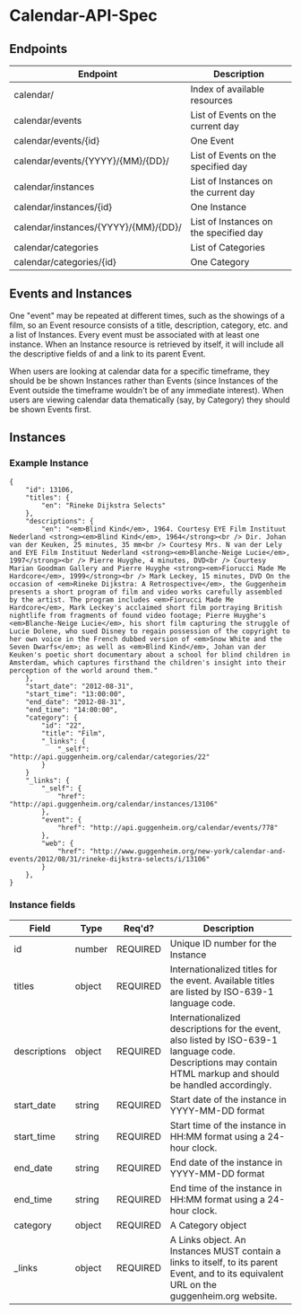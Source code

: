 Calendar-API-Spec
=================

## Endpoints

<table>
    <thead>
        <th>Endpoint</th>
        <th>Description</th>
    </thead>
    <tbody>
        <tr>
            <td>calendar/</td>
            <td>Index of available resources</td>
        </tr>
        <tr>
            <td>calendar/events</td>
            <td>List of Events on the current day</td>
        </tr>
        <tr>
            <td>calendar/events/{id}</td>
            <td>One Event</td>
        </tr>
        <tr>
            <td>calendar/events/{YYYY}/{MM}/{DD}/</td>
            <td>List of Events on the specified day</td>
        </tr>
        <tr>
            <td>calendar/instances</td>
            <td>List of Instances on the current day</td>
        </tr>
        <tr>
            <td>calendar/instances/{id}</td>
            <td>One Instance</td>
        </tr>
        <tr>
            <td>calendar/instances/{YYYY}/{MM}/{DD}/</td>
            <td>List of Instances on the specified day</td>
        </tr>
        <tr>
            <td>calendar/categories</td>
            <td>List of Categories</td>
        </tr>
        <tr>
            <td>calendar/categories/{id}</td>
            <td>One Category</td>
        </tr>
    </tbody>
</table>

## Events and Instances

One "event" may be repeated at different times, such as the showings of a film, so an Event resource consists of a title, description, category, etc. and a list of Instances. Every event must be associated with at least one instance. When an Instance resource is retrieved by itself, it will include all the descriptive fields of and a link to its parent Event.

When users are looking at calendar data for a specific timeframe, they should be be shown Instances rather than Events (since Instances of the Event outside the timeframe wouldn't be of any immediate interest). When users are viewing calendar data thematically (say, by Category) they should be shown Events first.

## Instances

### Example Instance

    {
        "id": 13106,
        "titles": {
            "en": "Rineke Dijkstra Selects"
        },
        "descriptions": {
            "en": "<em>Blind Kind</em>, 1964. Courtesy EYE Film Instituut Nederland <strong><em>Blind Kind</em>, 1964</strong><br /> Dir. Johan van der Keuken, 25 minutes, 35 mm<br /> Courtesy Mrs. N van der Lely and EYE Film Instituut Nederland <strong><em>Blanche-Neige Lucie</em>, 1997</strong><br /> Pierre Huyghe, 4 minutes, DVD<br /> Courtesy Marian Goodman Gallery and Pierre Huyghe <strong><em>Fiorucci Made Me Hardcore</em>, 1999</strong><br /> Mark Leckey, 15 minutes, DVD On the occasion of <em>Rineke Dijkstra: A Retrospective</em>, the Guggenheim presents a short program of film and video works carefully assembled by the artist. The program includes <em>Fiorucci Made Me Hardcore</em>, Mark Leckey's acclaimed short film portraying British nightlife from fragments of found video footage; Pierre Huyghe's <em>Blanche-Neige Lucie</em>, his short film capturing the struggle of Lucie Dolene, who sued Disney to regain possession of the copyright to her own voice in the French dubbed version of <em>Snow White and the Seven Dwarfs</em>; as well as <em>Blind Kind</em>, Johan van der Keuken's poetic short documentary about a school for blind children in Amsterdam, which captures firsthand the children's insight into their perception of the world around them."
        }, 
        "start_date": "2012-08-31", 
        "start_time": "13:00:00", 
        "end_date": "2012-08-31", 
        "end_time": "14:00:00", 
        "category": {
            "id": "22", 
            "title": "Film",
            "_links": {
                "_self": "http://api.guggenheim.org/calendar/categories/22"
            } 
        }
        "_links": {
            "_self": {
                "href": "http://api.guggenheim.org/calendar/instances/13106"
            }, 
            "event": {
                "href": "http://api.guggenheim.org/calendar/events/778"
            },
            "web": {
                "href": "http://www.guggenheim.org/new-york/calendar-and-events/2012/08/31/rineke-dijkstra-selects/i/13106"
            }
        }, 
    }

### Instance fields

<table>
    <thead>
        <tr>
            <th>Field</th>
            <th>Type</th>
            <th>Req'd?</th>
            <th>Description</th>
        </tr>
    </thead>
    <tbody>
        <tr>
            <td>id</td>
            <td>number</td>
            <td>REQUIRED</td>
            <td>Unique ID number for the Instance</td>
        </tr>
        <tr>
            <td>titles</td>
            <td>object</td>
            <td>REQUIRED</td>
            <td>Internationalized titles for the event. Available titles are 
                listed by ISO-639-1 language code.</td>
        </tr>
        <tr>
            <td>descriptions</td>
            <td>object</td>
            <td>REQUIRED</td>
            <td>Internationalized descriptions for the event, also
                listed by ISO-639-1 language code. Descriptions may contain 
                HTML markup and should be handled accordingly.</td>
        </tr>
        <tr>
            <td>start_date</td>
            <td>string</td>
            <td>REQUIRED</td>
            <td>Start date of the instance in YYYY-MM-DD format</td>
        </tr>
        <tr>
            <td>start_time</td>
            <td>string</td>
            <td>REQUIRED</td>
            <td>Start time of the instance in HH:MM format using a 24-hour
                clock.</td>
        </tr>
        <tr>
            <td>end_date</td>
            <td>string</td>
            <td>REQUIRED</td>
            <td>End date of the instance in YYYY-MM-DD format</td>
        </tr>
        <tr>
            <td>end_time</td>
            <td>string</td>
            <td>REQUIRED</td>
            <td>End time of the instance in HH:MM format using a 24-hour
                clock.</td>
        </tr>
        <tr>
            <td>category</td>
            <td>object</td>
            <td>REQUIRED</td>
            <td>A Category object</td>
        </tr>
        <tr>
            <td>_links</td>
            <td>object</td>
            <td>REQUIRED</td>
            <td>A Links object. An Instances MUST contain a links to itself,
            to its parent Event, and to its equivalent URL on the 
            guggenheim.org website.</td>
        </tr>
    </tbody>
</table>
 
